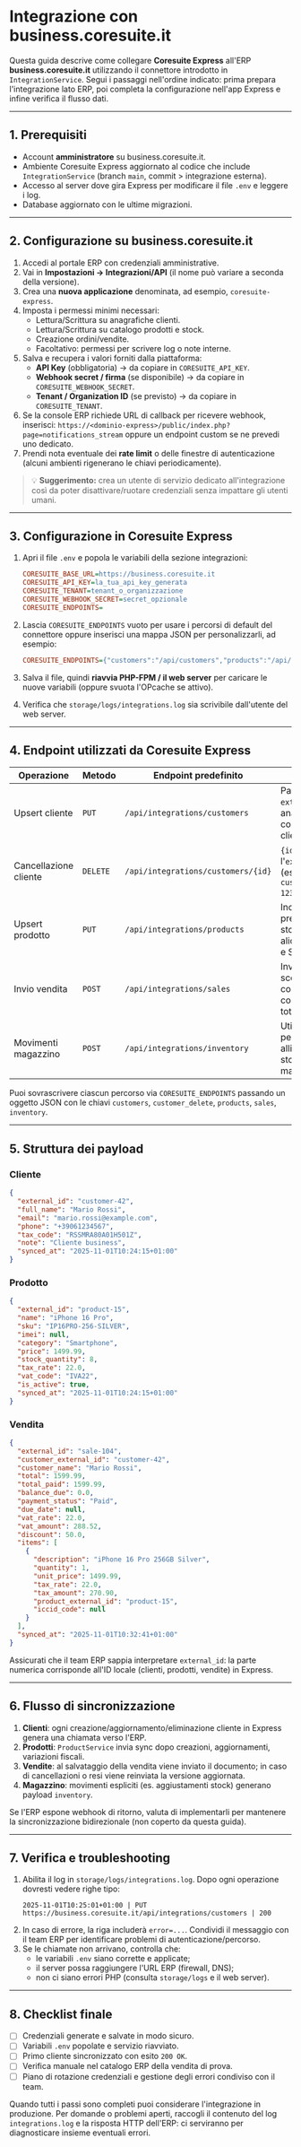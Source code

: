 # Integrazione con business.coresuite.it

Questa guida descrive come collegare **Coresuite Express** all'ERP **business.coresuite.it** utilizzando il connettore introdotto in `IntegrationService`. Segui i passaggi nell'ordine indicato: prima prepara l'integrazione lato ERP, poi completa la configurazione nell'app Express e infine verifica il flusso dati.

---

## 1. Prerequisiti

- Account **amministratore** su business.coresuite.it.
- Ambiente Coresuite Express aggiornato al codice che include `IntegrationService` (branch `main`, commit > integrazione esterna).
- Accesso al server dove gira Express per modificare il file `.env` e leggere i log.
- Database aggiornato con le ultime migrazioni.

---

## 2. Configurazione su business.coresuite.it

1. Accedi al portale ERP con credenziali amministrative.
2. Vai in **Impostazioni → Integrazioni/API** (il nome può variare a seconda della versione).
3. Crea una **nuova applicazione** denominata, ad esempio, `coresuite-express`.
4. Imposta i permessi minimi necessari:
   - Lettura/Scrittura su anagrafiche clienti.
   - Lettura/Scrittura su catalogo prodotti e stock.
   - Creazione ordini/vendite.
   - Facoltativo: permessi per scrivere log o note interne.
5. Salva e recupera i valori forniti dalla piattaforma:
   - **API Key** (obbligatoria) → da copiare in `CORESUITE_API_KEY`.
   - **Webhook secret / firma** (se disponibile) → da copiare in `CORESUITE_WEBHOOK_SECRET`.
   - **Tenant / Organization ID** (se previsto) → da copiare in `CORESUITE_TENANT`.
6. Se la console ERP richiede URL di callback per ricevere webhook, inserisci: `https://<dominio-express>/public/index.php?page=notifications_stream` oppure un endpoint custom se ne prevedi uno dedicato.
7. Prendi nota eventuale dei **rate limit** o delle finestre di autenticazione (alcuni ambienti rigenerano le chiavi periodicamente).

> 💡 **Suggerimento:** crea un utente di servizio dedicato all'integrazione così da poter disattivare/ruotare credenziali senza impattare gli utenti umani.

---

## 3. Configurazione in Coresuite Express

1. Apri il file `.env` e popola le variabili della sezione integrazioni:

   ```ini
   CORESUITE_BASE_URL=https://business.coresuite.it
   CORESUITE_API_KEY=la_tua_api_key_generata
   CORESUITE_TENANT=tenant_o_organizzazione
   CORESUITE_WEBHOOK_SECRET=secret_opzionale
   CORESUITE_ENDPOINTS=
   ```

2. Lascia `CORESUITE_ENDPOINTS` vuoto per usare i percorsi di default del connettore oppure inserisci una mappa JSON per personalizzarli, ad esempio:

   ```ini
   CORESUITE_ENDPOINTS={"customers":"/api/customers","products":"/api/products"}
   ```

3. Salva il file, quindi **riavvia PHP-FPM / il web server** per caricare le nuove variabili (oppure svuota l'OPcache se attivo).
4. Verifica che `storage/logs/integrations.log` sia scrivibile dall'utente del web server.

---

## 4. Endpoint utilizzati da Coresuite Express

| Operazione | Metodo | Endpoint predefinito | Note |
|------------|--------|----------------------|------|
| Upsert cliente | `PUT` | `/api/integrations/customers` | Payload con `external_id`, anagrafica e contatti del cliente. |
| Cancellazione cliente | `DELETE` | `/api/integrations/customers/{id}` | `{id}` è l'`external_id` (es. `customer-123`). |
| Upsert prodotto | `PUT` | `/api/integrations/products` | Include prezzo, stock, aliquote IVA e SKU. |
| Invio vendita | `POST` | `/api/integrations/sales` | Invio scontrino completo con righe e totali. |
| Movimenti magazzino | `POST` | `/api/integrations/inventory` | Utilizzato per allineamenti stock manuali. |

Puoi sovrascrivere ciascun percorso via `CORESUITE_ENDPOINTS` passando un oggetto JSON con le chiavi `customers`, `customer_delete`, `products`, `sales`, `inventory`.

---

## 5. Struttura dei payload

### Cliente
```json
{
  "external_id": "customer-42",
  "full_name": "Mario Rossi",
  "email": "mario.rossi@example.com",
  "phone": "+39061234567",
  "tax_code": "RSSMRA80A01H501Z",
  "note": "Cliente business",
  "synced_at": "2025-11-01T10:24:15+01:00"
}
```

### Prodotto
```json
{
  "external_id": "product-15",
  "name": "iPhone 16 Pro",
  "sku": "IP16PRO-256-SILVER",
  "imei": null,
  "category": "Smartphone",
  "price": 1499.99,
  "stock_quantity": 8,
  "tax_rate": 22.0,
  "vat_code": "IVA22",
  "is_active": true,
  "synced_at": "2025-11-01T10:24:15+01:00"
}
```

### Vendita
```json
{
  "external_id": "sale-104",
  "customer_external_id": "customer-42",
  "customer_name": "Mario Rossi",
  "total": 1599.99,
  "total_paid": 1599.99,
  "balance_due": 0.0,
  "payment_status": "Paid",
  "due_date": null,
  "vat_rate": 22.0,
  "vat_amount": 288.52,
  "discount": 50.0,
  "items": [
    {
      "description": "iPhone 16 Pro 256GB Silver",
      "quantity": 1,
      "unit_price": 1499.99,
      "tax_rate": 22.0,
      "tax_amount": 270.90,
      "product_external_id": "product-15",
      "iccid_code": null
    }
  ],
  "synced_at": "2025-11-01T10:32:41+01:00"
}
```

Assicurati che il team ERP sappia interpretare `external_id`: la parte numerica corrisponde all'ID locale (clienti, prodotti, vendite) in Express.

---

## 6. Flusso di sincronizzazione

1. **Clienti**: ogni creazione/aggiornamento/eliminazione cliente in Express genera una chiamata verso l'ERP.
2. **Prodotti**: `ProductService` invia sync dopo creazioni, aggiornamenti, variazioni fiscali.
3. **Vendite**: al salvataggio della vendita viene inviato il documento; in caso di cancellazioni o resi viene reinviata la versione aggiornata.
4. **Magazzino**: movimenti espliciti (es. aggiustamenti stock) generano payload `inventory`.

Se l'ERP espone webhook di ritorno, valuta di implementarli per mantenere la sincronizzazione bidirezionale (non coperto da questa guida).

---

## 7. Verifica e troubleshooting

1. Abilita il log in `storage/logs/integrations.log`. Dopo ogni operazione dovresti vedere righe tipo:
   ```text
   2025-11-01T10:25:01+01:00 | PUT https://business.coresuite.it/api/integrations/customers | 200
   ```
2. In caso di errore, la riga includerà `error=...`. Condividi il messaggio con il team ERP per identificare problemi di autenticazione/percorso.
3. Se le chiamate non arrivano, controlla che:
   - le variabili `.env` siano corrette e applicate;
   - il server possa raggiungere l'URL ERP (firewall, DNS);
   - non ci siano errori PHP (consulta `storage/logs` e il web server).

---

## 8. Checklist finale

- [ ] Credenziali generate e salvate in modo sicuro.  
- [ ] Variabili `.env` popolate e servizio riavviato.  
- [ ] Primo cliente sincronizzato con esito `200 OK`.  
- [ ] Verifica manuale nel catalogo ERP della vendita di prova.  
- [ ] Piano di rotazione credenziali e gestione degli errori condiviso con il team.

Quando tutti i passi sono completi puoi considerare l'integrazione in produzione. Per domande o problemi aperti, raccogli il contenuto del log `integrations.log` e la risposta HTTP dell'ERP: ci serviranno per diagnosticare insieme eventuali errori.
